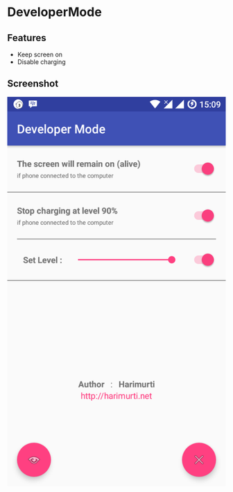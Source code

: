 # DeveloperMode

## Features
+ Keep screen on
+ Disable charging

## Screenshot
![Screenshot](https://github.com/hariimurti/DeveloperMode/raw/master/screenshot/Screenshot_20170330-150929.png "Screenshot")
